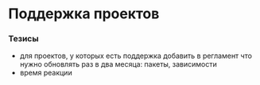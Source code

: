 # Поддержка проектов

### Тезисы
* для проектов, у которых есть поддержка добавить в регламент что нужно обновлять раз в два месяца: пакеты, зависимости
* время реакции